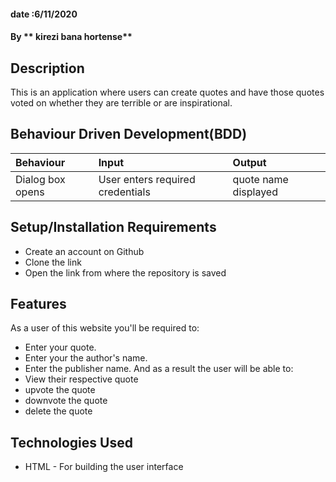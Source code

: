 #### date :6/11/2020
#### By ** kirezi bana hortense**
## Description
This is an application where users can create quotes and have those quotes voted on whether they are terrible or are inspirational.  
## Behaviour Driven Development(BDD)
|Behaviour| Input| Output|
|:--------|:-----|:------|
|Dialog box opens| User enters required credentials| quote name displayed|
## Setup/Installation Requirements
* Create an account on Github
* Clone the link
* Open the link from where the repository is saved
## Features
As a user of this website you'll be required to:
* Enter your quote.
* Enter your the author's name.
* Enter the publisher name.
And as a result the user will be able to:
* View their respective quote
* upvote the quote
* downvote the quote
* delete the quote

## Technologies Used
* HTML - For building the user interface

